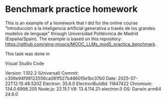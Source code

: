 # Benchmark practice homework
This is an example of a homework that I did for the online course "Introducción a la inteligencia artificial generativa a través de los grandes modelos de lenguaje" through Universidad Politécnica de Madrid (España/Spain). The example is based on this repository: https://github.com/ging-moocs/MOOC_LLMs_mod5_practica_benchmark.

This task was done in

Visual Studio Code

Version: 1.102.2 (Universal)
Commit: c306e94f98122556ca081f527b466015e1bc37b0
Date: 2025-07-22T12:15:48.520Z
Electron: 35.6.0
ElectronBuildId: 11847422
Chromium: 134.0.6998.205
Node.js: 22.15.1
V8: 13.4.114.21-electron.0
OS: Darwin arm64 24.6.0
